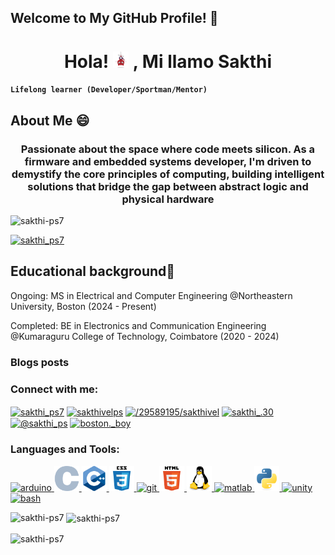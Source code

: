 ## Welcome to My GitHub Profile! 👋
<!---
- 👋 Hello!, I’m Sakthivel P Sivakumar (He/Him), an Electronics and telecommunication Engineer currently pursuing my master's in Electrical and Computer Engineering at Northeastern University, Boston Campus.
- 🕵️‍♂️ I learn and use Technology for my needs and career growth
- 💻 Interested in Embedded Software & Firmware Developmenmt and building my expertise in the same, currently working as a student researcher at Movement Neuroscience Lab (MNL) @ Northeastern University
- 👨‍🏫 Teaching Assistant for EECE_2540 and EECE_2322/23 
- 📫 reach me on LinkedIn: https://www.linkedin.com/in/sakthivelps/  or email to : sakthivel.psivakumar@gmail.com 
- 😁 Fun fact: Love doing research; but hadn't published a paper yet 🏃‍➡️
- 🛝 Hobbies: Reading, Trekking, Building Embedded Projects, Racket Sports


Sakthi-PS7/Sakthi-PS7 is a ✨ special ✨ repository because its `README.md` (this file) appears on your GitHub profile.
You can click the Preview link to take a look at your changes.

## Welcome to My GitHub Profile! 👋

## About Me 😄

Hi, I'm Sakthivel! I'm a passionate Firmware and Embedded Systems Enthusiast, trying to feed my curiosity and demystfying the core concepts behind the working of a computing system.

<p align="center">
	<img src="Fishing_pic_with_cap.jpg" alt="Fishing" height="35%" width="35%"/>
</p>
I'm Currently Pursuing my master's in Electrical and Computer Engineering at Northeastern University, Boston Campus.
<p align="center">
	<img src="Kretzman Qudarangle_Fall_24.jpg" alt="Northeastern University" height="35%" width="35%"/>
</p>

- 👨‍🏫 Teaching Assistant for EECE_2540 and EECE_2322/23 
- 📫 reach me on LinkedIn: https://www.linkedin.com/in/sakthivelps/  or email to : sakthivel.psivakumar@gmail.com 
- 😁 Fun fact: Love doing research; but hadn't published a paper yet 🏃‍➡️
- 🛝 Hobbies: Reading, Trekking, Building Embedded Projects, Racket Sports


## 📫 Connect with Me

reach me on LinkedIn: https://www.linkedin.com/in/sakthivelps/  or email to : sakthivel.psivakumar@gmail.com 

--->

<h1 align="center">Hola! <img src=images\Github_Cat\spidertocat.png height="5%" width="5%"/> , Mi llamo Sakthi</h1>



**`Lifelong learner (Developer/Sportman/Mentor)`**

## About Me 😄
<h3 align="center">Passionate about the space where code meets silicon. As a firmware and embedded systems developer, I'm driven to demystify the core principles of computing, building intelligent solutions that bridge the gap between abstract logic and physical hardware</h3>



<p align="left"> <img src="https://komarev.com/ghpvc/?username=sakthi-ps7&label=Profile%20views&color=0e75b6&style=flat" alt="sakthi-ps7" /> </p>

<!--
<p align="left"> <a href="https://github.com/ryo-ma/github-profile-trophy"><img src="https://github-profile-trophy.vercel.app/?username=sakthi-ps7" alt="sakthi-ps7" /></a> </p>

-->

<p align="left"> <a href="https://twitter.com/sakthi_ps7" target="blank"><img src="https://img.shields.io/twitter/follow/sakthi_ps7?logo=twitter&style=for-the-badge" alt="sakthi_ps7" /></a> </p>

## Educational background🏫

Ongoing: 
MS in Electrical and Computer Engineering @Northeastern University, Boston (2024 - Present)

Completed:
BE in Electronics and Communication Engineering @Kumaraguru College of Technology, Coimbatore (2020 - 2024)


### Blogs posts
<!-- BLOG-POST-LIST:START -->
<!-- BLOG-POST-LIST:END -->

<h3 align="left">Connect with me:</h3>

<p align="left">
<a href="https://twitter.com/sakthi_ps7" target="blank"><img align="center" src="https://raw.githubusercontent.com/rahuldkjain/github-profile-readme-generator/master/src/images/icons/Social/twitter.svg" alt="sakthi_ps7" height="30" width="40" /></a>
<a href="https://linkedin.com/in/sakthivelps" target="blank"><img align="center" src="https://raw.githubusercontent.com/rahuldkjain/github-profile-readme-generator/master/src/images/icons/Social/linked-in-alt.svg" alt="sakthivelps" height="30" width="40" /></a>
<a href="https://stackoverflow.com/users//29589195/sakthivel" target="blank"><img align="center" src="https://raw.githubusercontent.com/rahuldkjain/github-profile-readme-generator/master/src/images/icons/Social/stack-overflow.svg" alt="/29589195/sakthivel" height="30" width="40" /></a>
<a href="https://instagram.com/sakthi_.30" target="blank"><img align="center" src="https://raw.githubusercontent.com/rahuldkjain/github-profile-readme-generator/master/src/images/icons/Social/instagram.svg" alt="sakthi_.30" height="30" width="40" /></a>
<a href="https://medium.com/@sakthi_ps" target="blank"><img align="center" src="https://raw.githubusercontent.com/rahuldkjain/github-profile-readme-generator/master/src/images/icons/Social/medium.svg" alt="@sakthi_ps" height="30" width="40" /></a>
<a href="https://www.youtube.com/c/boston._boy" target="blank"><img align="center" src="https://raw.githubusercontent.com/rahuldkjain/github-profile-readme-generator/master/src/images/icons/Social/youtube.svg" alt="boston._boy" height="30" width="40" /></a>
</p>



<h3 align="left">Languages and Tools:</h3>

<p align="left"> <a href="https://www.arduino.cc/" target="_blank" rel="noreferrer"> <img src="https://cdn.worldvectorlogo.com/logos/arduino-1.svg" alt="arduino" width="40" height="40"/> </a> <a href="https://www.cprogramming.com/" target="_blank" rel="noreferrer"> <img src="https://raw.githubusercontent.com/devicons/devicon/master/icons/c/c-original.svg" alt="c" width="40" height="40"/> </a> <a href="https://www.w3schools.com/cpp/" target="_blank" rel="noreferrer"> <img src="https://raw.githubusercontent.com/devicons/devicon/master/icons/cplusplus/cplusplus-original.svg" alt="cplusplus" width="40" height="40"/> </a> <a href="https://www.w3schools.com/css/" target="_blank" rel="noreferrer"> <img src="https://raw.githubusercontent.com/devicons/devicon/master/icons/css3/css3-original-wordmark.svg" alt="css3" width="40" height="40"/> </a> <a href="https://git-scm.com/" target="_blank" rel="noreferrer"> <img src="https://www.vectorlogo.zone/logos/git-scm/git-scm-icon.svg" alt="git" width="40" height="40"/> </a> <a href="https://www.w3.org/html/" target="_blank" rel="noreferrer"> <img src="https://raw.githubusercontent.com/devicons/devicon/master/icons/html5/html5-original-wordmark.svg" alt="html5" width="40" height="40"/> </a> <a href="https://www.linux.org/" target="_blank" rel="noreferrer"> <img src="https://raw.githubusercontent.com/devicons/devicon/master/icons/linux/linux-original.svg" alt="linux" width="40" height="40"/> </a> <a href="https://www.mathworks.com/" target="_blank" rel="noreferrer"> <img src="https://upload.wikimedia.org/wikipedia/commons/2/21/Matlab_Logo.png" alt="matlab" width="40" height="40"/> </a> <a href="https://www.python.org" target="_blank" rel="noreferrer"> <img src="https://raw.githubusercontent.com/devicons/devicon/master/icons/python/python-original.svg" alt="python" width="40" height="40"/> </a> <a href="https://unity.com/" target="_blank" rel="noreferrer"> <img src="https://www.vectorlogo.zone/logos/unity3d/unity3d-icon.svg" alt="unity" width="40" height="40"/> </a> <a href="https://www.gnu.org/software/bash/" target="_blank" rel="noreferrer"> <img src="https://www.vectorlogo.zone/logos/gnu_bash/gnu_bash-icon.svg" alt="bash" width="40" height="40"/> </a></p>


<!--<a href="https://www.docker.com/" target="_blank" rel="noreferrer"> <img src="https://raw.githubusercontent.com/devicons/devicon/master/icons/docker/docker-original-wordmark.svg" alt="docker" width="40" height="40"/> </a> -->

<p><img align="left" src="https://github-readme-stats.vercel.app/api/top-langs?username=sakthi-ps7&show_icons=true&locale=en&layout=compact" alt="sakthi-ps7" /></p>

<p>&nbsp;<img align="center" src="https://github-readme-stats.vercel.app/api?username=sakthi-ps7&show_icons=true&locale=en" alt="sakthi-ps7" /></p>

<p><img align="center" src="https://github-readme-streak-stats.herokuapp.com/?user=sakthi-ps7&" alt="sakthi-ps7" /></p>
